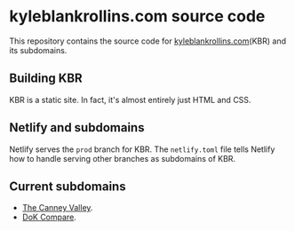 # kyleblankrollins.com source code
This repository contains the source code for [kyleblankrollins.com](https://www.kyleblankrollins.com/)(KBR) and its subdomains.

## Building KBR
KBR is a static site. In fact, it's almost entirely just HTML and CSS.

## Netlify and subdomains
Netlify serves the `prod` branch for KBR. The `netlify.toml` file tells Netlify how to handle serving other branches as subdomains of KBR.

## Current subdomains
+ [The Canney Valley](https://the-canney-valley.kyleblankrollins.com/).
+ [DoK Compare](https://dok-compare.kyleblankrollins.com/#/). 